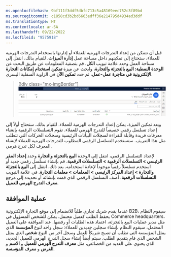 ```yaml
---
ms.openlocfilehash: 9bf111f3ddf5dbfc713c5a48169eec752c3f89bd
ms.sourcegitcommit: c1858cd3b2bd6663edff36e214795d4934ad3ddf
ms.translationtype: HT
ms.contentlocale: ar-SA
ms.lasthandoff: 09/22/2022
ms.locfileid: "9575918"
---
```

قبل أن تتمكن من إعداد التدرجات الهرمية للعملاء أو إدارتها باستخدام التدرجات الهرمية للعملاء، ستحتاج إلى تمكينهم داخل مساحة عمل **إدارة الميزات**. للقيام بذلك، انتقل إلى مساحة العمل وحدد علامة تبويب **الكل**. قم بتصفية المعلومات عن طريق البحث عن **الوحدة النمطية: البيع بالتجزئة والتجارة**، وابحث عن ميزة **تمكين استخدام إمكانات التجارة الإلكترونية في متاجرة عمل-عمل**، ثم حدد **تمكين الآن** في الزاوية السفلية اليسرى.

> [!div class="mx-imgBorder"]
> [![لقطة شاشة للتمويل والعمليات تُظهر إدارة الميزات.](../media/enable.png)](../media/enable.png#lightbox)

وبعد تمكين الميزة، يمكن إعداد التدرجات الهرمية للعملاء. للقيام بذلك، ستحتاج أولاً إلى إعداد تسلسل رقمي خصيصاً للتدرج الهرمي للعملاء. تقوم التسلسلات الرقمية بإنشاء معرفات فريدة وقابلة للقراءة لسجلات البيانات الرئيسية وسجلات الحركات التي تتطلب مثل هذا التعريف. ستستخدم التسلسل الرقمي المطلوب للتدرجات الهرمية للعملاء لإنشاء المعرف لكل تدرج هرمي.

لإعداد التسلسل الرقمي، انتقل إلى الوحدة **البيع بالتجزئة والتجارة** وحدد **إعداد المقر الرئيسي > التسلسلات الرقمية > التسلسلات الرقمية**. قم بإنشاء تسلسل رقمي جديد أو استخدم تسلسلاً رقمياً موجوداً لإعادة استخدامه. بعد ذلك، انتقل إلى **البيع بالتجزئة والتجارة > إعداد المركز الرئيسي > المعلمات > معلمات التجارة**. في علامة التبويب **التسلسلات الرقمية**، أضف التسلسل الرقمي الذي قمت بإنشائه أو تحديده إلى مرجع **معرف التدرج الهرمي للعميل**.

## <a name="approval-process"></a>عملية الموافقة

عندما يقدم شريك تجاري طلباً للانضمام إلى موقع التجارة الإلكترونية B2B، سيقوم النظام بحفظ الطلب كعميل محتمل. يمكن للشخص المسؤول في Commerce headquarters، مثل مدير عمليات البيع بالتجزئة، اعتماد هذه الطلبات أو رفضها. عند الموافقة على العميل المحتمل، سيقوم النظام بإنشاء سجلين جديدين للعملاء: سجل واحد لنوع **المؤسسة** الذي يمثل المؤسسة التي تطلب أن تصبح شريكاً للعمل وسجل آخر من النوع **شخص** الذي يمثل الشخص الذي قام بتقديم الطلب. سيتم أيضاً إنشاء سجل التدرج الهرمي للعميل الجديد، الذي يحتوي علي العديد من الخصائص، مثل **معرف** **التدرج الهرمي** **للعميل** و **الاسم** و **الغرض** و **معرف** **المؤسسة**.
